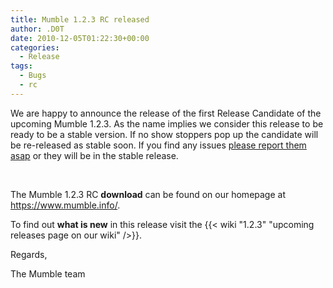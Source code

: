 ```yaml
---
title: Mumble 1.2.3 RC released
author: .D0T
date: 2010-12-05T01:22:30+00:00
categories:
  - Release
tags:
  - Bugs
  - rc
---
```


We are happy to announce the release of the first Release Candidate of the upcoming Mumble 1.2.3. As the name implies we
consider this release to be ready to be a stable version. If no show stoppers pop up the candidate will be re-released
as stable soon. If you find any issues <a href="http://blog.mumble.info/exterminate/">please report them asap</a> or
they will be in the stable release.

&nbsp;

The Mumble 1.2.3 RC **download** can be found on our homepage at <https://www.mumble.info/>.

To find out **what is new** in this release visit the {{< wiki "1.2.3" "upcoming releases page on our wiki" />}}.

Regards,

The Mumble team
